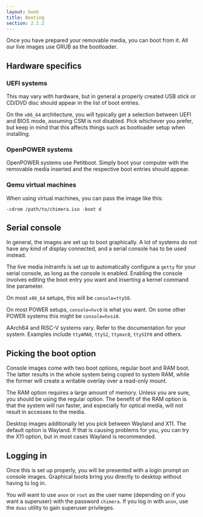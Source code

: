 ```yaml
---
layout: book
title: Booting
section: 2.1.2
---
```


Once you have prepared your removable media, you can boot from
it. All our live images use GRUB as the bootloader.

## Hardware specifics

### UEFI systems

This may vary with hardware, but in general a properly created
USB stick or CD/DVD disc should appear in the list of boot entries.

On the `x86_64` architecture, you will typically get a selection
between UEFI and BIOS mode, assuming CSM is not disabled. Pick
whichever you prefer, but keep in mind that this affects things
such as bootloader setup when installing.

### OpenPOWER systems

OpenPOWER systems use Petitboot. Simply boot your computer with
the removable media inserted and the respective boot entries should
appear.

### Qemu virtual machines

When using virtual machines, you can pass the image like this:

```
-cdrom /path/to/chimera.iso -boot d
```

## Serial console

In general, the images are set up to boot graphically. A lot of
systems do not have any kind of display connected, and a serial
console has to be used instead.

The live media initramfs is set up to automatically configure
a `getty` for your serial console, as long as the console is
enabled. Enabling the console involves editing the boot entry
you want and inserting a kernel command line parameter.

On most `x86_64` setups, this will be `console=ttyS0`.

On most POWER setups, `console=hvc0` is what you want. On some
other POWER systems this might be `console=hvsi0`.

AArch64 and RISC-V systems vary. Refer to the documentation for your
system. Examples include `ttyAMA0`, `ttyS2`, `ttymxc0`, `ttySIF0`
and others.

## Picking the boot option

Console images come with two boot options, regular boot and RAM
boot. The latter results in the whole system being copied to system
RAM, while the former will create a writable overlay over a read-only
mount.

The RAM option requires a large amount of memory. Unless you are sure,
you should be using the regular option. The benefit of the RAM option
is that the system will run faster, and especially for optical media,
will not result in accesses to the media.

Desktop images additionally let you pick between Wayland and X11. The
default option is Wayland. If that is causing problems for you, you
can try the X11 option, but in most cases Wayland is recommended.

## Logging in

Once this is set up properly, you will be presented with a login
prompt on console images. Graphical boots bring you directly to
desktop without having to log in.

You will want to use `anon` or `root` as the user name (depending
on if you want a superuser) with the password `chimera`. If you
log in with `anon`, use the `doas` utility to gain superuser
privileges.

